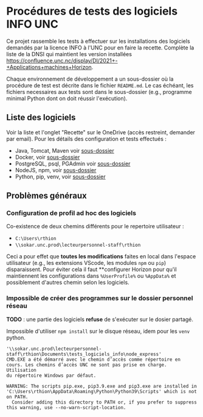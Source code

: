 Procédures de tests des logiciels INFO UNC
==========================================

Ce projet rassemble les tests à effectuer sur les installations des logiciels demandés par la licence INFO à l'UNC pour en faire la recette.
Complète la liste de la DNSI qui maintient les version installées <https://confluence.unc.nc/display/DI/2021+-+Applications+machines+Horizon>.

Chaque environnement de développement a un sous-dossier où la procédure de test est décrite dans le fichier `README.md`. Le cas échéant, les fichiers necessaires aux tests sont dans le sous-dossier (e.g., programme minimal Python dont on doit réussir l'exécution).

Liste des logiciels
-------------------

Voir la liste et l'onglet "Recette" sur le OneDrive (accès restreint, demander par email).
Pour les détails des configuration et tests effectués :

- Java, Tomcat, Maven voir [sous-dossier](java/README.md)
- Docker, voir [sous-dossier](docker/README.md)
- PostgreSQL, psql, PGAdmin voir [sous-dossier](postresql/README.md)
- NodeJS, npm, voir [sous-dossier](node/README.md)
- Python, pip, venv, voir [sous-dossier](python/README.md)

Problèmes généraux
------------------

### Configuration de profil ad hoc des logiciels

Co-existence de deux chemins différents pour le repertoire utilisateur :

- `C:\Users\rthion`
- `\\sokar.unc.prod\lecteurpersonnel-staff\rthion`

Ceci a pour effet que **toutes les modifications** faites en local dans l'espace utilisateur (e.g., les extensions VScode, les modules `npm` ou `pip`) disparaissent. Pour éviter cela il faut **configurer Horizon pour qu'il maintiennent les configurations dans `%UserProfile%` ou `%AppData%` et possiblement d'autres chemin selon les logiciels.

### Impossible de créer des programmes sur le dossier personnel réseau

**TODO** : une partie des logiciels **refuse** de s'exécuter sur le dosier partagé.

Impossible d'utiliser `npm install` sur le disque réseau, idem pour les `venv` python.

```raw
'\\sokar.unc.prod\lecteurpersonnel-staff\rthion\Documents\tests_logiciels_info\node_express'
CMD.EXE a été démarré avec le chemin d’accès comme répertoire en
cours. Les chemins d’accès UNC ne sont pas prise en charge. Utilisation
du répertoire Windows par défaut.
```

```raw
WARNING: The scripts pip.exe, pip3.9.exe and pip3.exe are installed in 'C:\Users\rthion\AppData\Roaming\Python\Python39\Scripts' which is not on PATH.
  Consider adding this directory to PATH or, if you prefer to suppress this warning, use --no-warn-script-location.
```
